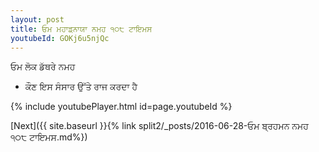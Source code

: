 ```yaml
---
layout: post
title: ਓਮ ਮਹਾਡ਼ਨਾਯਾ ਨਮਹ ੧੦੮ ਟਾਇਮਸ
youtubeId: GOKj6u5njQc
---
```

 
 
 ਓਮ ਲੋਕ ਡੱਥਰੇ ਨਮਹ  
 
 -  ਕੌਣ ਇਸ ਸੰਸਾਰ ਉੱਤੇ ਰਾਜ ਕਰਦਾ ਹੈ 
 
  
 
  
 
 
 
 
 
 


{% include youtubePlayer.html id=page.youtubeId %}
 
[Next]({{ site.baseurl }}{% link  split2/_posts/2016-06-28-ਓਮ ਬ੍ਰਹਮਨ ਨਮਹ ੧੦੮ ਟਾਇਮਸ.md%})
 
